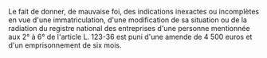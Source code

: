 Le fait de donner, de mauvaise foi, des indications inexactes ou incomplètes en vue d'une immatriculation, d'une modification de sa situation ou de la radiation du registre national des entreprises d'une personne mentionnée aux 2° à 6° de l'article L. 123-36 est puni d'une amende de 4 500 euros et d'un emprisonnement de six mois.

